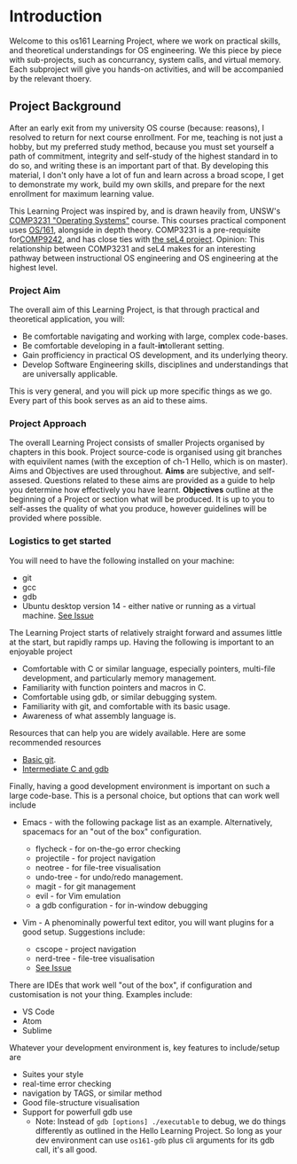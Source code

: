 # Introduction

Welcome to this os161 Learning Project, where we work on practical skills, and theoretical understandings for OS engineering. We this piece by piece with sub-projects, such as concurrancy, system calls, and virtual memory. Each subproject will give you hands-on activities, and will be accompanied by the relevant thoery.

## Project Background

After an early exit from my university OS course (because: reasons), I resolved to return for next course enrollment. For me, teaching is not just a hobby, but my preferred study method, because you must set yourself a path of commitment, integrity and self-study of the highest standard in to do so, and writing these is an important part of that. By developing this material, I don't only have a lot of fun and learn across a broad scope, I get to demonstrate my work, build my own skills, and prepare for the next enrollment for maximum learning value.

This Learning Project was inspired by, and is drawn heavily from, UNSW's [COMP3231 "Operating Systems"](http://www.handbook.unsw.edu.au/undergraduate/courses/2017/COMP3231.html) course. This courses practical component uses [OS/161](http://os161.eecs.harvard.edu/), alongside in depth theory. COMP3231 is a pre-requisite for[COMP9242](http://www.handbook.unsw.edu.au/undergraduate/courses/2017/COMP9242.html), and has close ties with [the seL4 project](https://sel4.systems/). Opinion: This relationship between COMP3231 and seL4 makes for an interesting pathway between instructional OS engineering and OS engineering at the highest level.

### Project Aim

The overall aim of this Learning Project, is that through practical and theoretical application, you will:

* Be comfortable navigating and working with large, complex code-bases.
* Be comfortable developing in a fault-**in**tollerant setting.
* Gain profficiency in practical OS development, and its underlying theory.
* Develop Software Engineering skills, disciplines and understandings that are universally applicable.

This is very general, and you will pick up more specific things as we go. Every part of this book serves as an aid to these aims.

### Project Approach

The overall Learning Project consists of smaller Projects organised by chapters in this book. Project source-code is organised using git branches with equivilent names (with the exception of ch-1 Hello, which is on master). Aims and Objectives are used throughout. **Aims** are subjective, and self-assesed. Questions related to these aims are provided as a guide to help you determine how effectively you have learnt. **Objectives** outline at the beginning of a Project or section what will be produced. It is up to you to self-asses the quality of what you produce, however guidelines will be provided where possible.

### Logistics to get started

You will need to have the following installed on your machine:

* git
* gcc
* gdb
* Ubuntu desktop version 14 - either native or running as a virtual machine. [See Issue](https://github.com/Ben-PH/os161/issues/5)

The Learning Project starts of relatively straight forward and assumes little at the start, but rapidly ramps up. Having the following is important to an enjoyable project
* Comfortable with C or similar language, especially pointers, multi-file development, and particularly memory management. 
* Familiarity with function pointers and macros in C.
* Comfortable using gdb, or similar debugging system.
* Familiarity with git, and comfortable with its basic usage.
* Awareness of what assembly language is.

Resources that can help you are widely available. Here are some recommended resources
* [Basic git](learngitbranching.js.org).
* [Intermediate C and gdb](https://www.edx.org/course/cs50s-introduction-computer-science-harvardx-cs50x)

Finally, having a good development environment is important on such a large code-base. This is a personal choice, but options that can work well include
* Emacs - with the following package list as an example. Alternatively, spacemacs for an "out of the box" configuration.
  * flycheck - for on-the-go error checking
  * projectile - for project navigation
  * neotree - for file-tree visualisation
  * undo-tree - for undo/redo management.
  * magit - for git management
  * evil - for Vim emulation
  * a gdb configuration - for in-window debugging

* Vim - A phenominally powerful text editor, you will want plugins for a good setup. Suggestions include:
  * cscope - project navigation
  * nerd-tree - file-tree visualisation
  * [See Issue](https://github.com/Ben-PH/os161/issues/5)

There are IDEs that work well "out of the box", if configuration and customisation is not your thing. Examples include:
* VS Code
* Atom
* Sublime

Whatever your development environment is, key features to include/setup are
* Suites your style
* real-time error checking
* navigation by TAGS, or similar method
* Good file-structure visualisation
* Support for powerfull gdb use
  * Note: Instead of `gdb [options] ./executable` to debug, we do things differently as outlined in the Hello Learning Project. So long as your dev environment can use `os161-gdb` plus cli arguments for its gdb call, it's all good.

